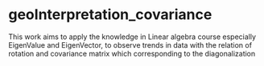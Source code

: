 # geoInterpretation_covariance
This work aims to apply the knowledge in Linear algebra course especially EigenValue and EigenVector, to observe trends in data with the relation of rotation and covariance matrix which corresponding to the diagonalization
